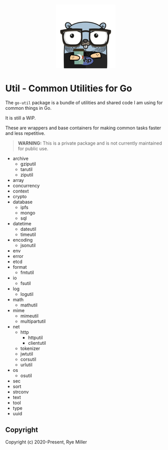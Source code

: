 <h1 align="center">
    <img src="https://github.com/iods/go-pherit/raw/develop/assets/gopher.png" height="200" />
</h1>

Util - Common Utilities for Go
==============================

The `go-util` package is a bundle of utilities and shared code I am using for common things in Go. 

It is still a WIP.

These are wrappers and base containers for making common tasks faster and less repetitive.

> **WARNING:** This is a private package and is not currently maintained for public use.

 * archive
   * gziputil
   * tarutil
   * ziputil
 * array
 * concurrency
 * context
 * crypto
 * database
   * ipfs
   * mongo
   * sql
 * datetime
   * dateutil
   * timeutil
 * encoding
   * jsonutil
 * env
 * error
 * etcd
 * format
   * fmtutil
 * io
   * fsutil
 * log
   * logutil
 * math
   * mathutil
 * mime
   * mimeutil
   * multipartutil
 * net
   * http
     * httputil 
     * clientutil
   * tokenizer
   * jwtutil
   * corsutil
   * urlutil
 * os
   * osutil
 * sec
 * sort
 * strconv
 * text
 * tool
 * type
 * uuid


Copyright
---------

Copyright (c) 2020-Present, Rye Miller
